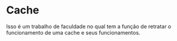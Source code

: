 # Cache
Isso é um trabalho de faculdade no qual tem a função de retratar o funcionamento de uma cache e seus funcionamentos.

